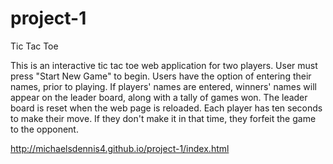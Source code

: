 # project-1
Tic Tac Toe


This is an interactive tic tac toe web application for two players.
User must press "Start New Game" to begin.
Users have the option of entering their names, prior to playing.
If players' names are entered, winners' names will appear on the leader board, along with a tally of games won.
The leader board is reset when the web page is reloaded.
Each player has ten seconds to make their move. If they don't make it in that time, they forfeit the game to the opponent.

http://michaelsdennis4.github.io/project-1/index.html
